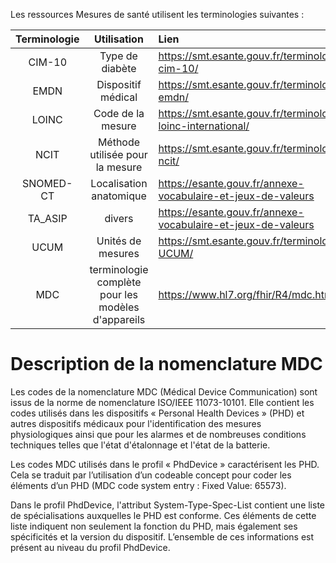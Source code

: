 
Les ressources Mesures de santé utilisent les terminologies suivantes :


|**Terminologie**|**Utilisation**|**Lien**|
| :-: | :-: | :- |
| CIM-10|Type de diabète|<https://smt.esante.gouv.fr/terminologie-cim-10/> |
| EMDN|Dispositif médical|<https://smt.esante.gouv.fr/terminologie-emdn/> |
| LOINC|Code de la mesure|<https://smt.esante.gouv.fr/terminologie-loinc-international/> |
| NCIT|Méthode utilisée pour la mesure|<https://smt.esante.gouv.fr/terminologie-ncit/> |
| SNOMED-CT|Localisation anatomique|<https://esante.gouv.fr/annexe-vocabulaire-et-jeux-de-valeurs> |
| TA\_ASIP|divers|<https://esante.gouv.fr/annexe-vocabulaire-et-jeux-de-valeurs> |
| UCUM|Unités de mesures|<https://smt.esante.gouv.fr/terminologie-UCUM/> |
| MDC | terminologie complète pour les modèles d'appareils | <https://www.hl7.org/fhir/R4/mdc.html/> |

# Description de la nomenclature MDC

Les codes de la nomenclature MDC (Médical Device Communication) sont issus de la norme de nomenclature ISO/IEEE 11073-10101. Elle contient les codes utilisés dans les dispositifs « Personal Health Devices » (PHD) et autres dispositifs médicaux pour l'identification des mesures physiologiques ainsi que pour les alarmes et de nombreuses conditions techniques telles que l'état d'étalonnage et l'état de la batterie.

Les codes MDC utilisés dans le profil « PhdDevice » caractérisent les PHD. Cela se traduit par l’utilisation d’un codeable concept pour coder les éléments d’un PHD (MDC code system entry : Fixed Value: 65573).

Dans le profil PhdDevice, l'attribut System-Type-Spec-List contient une liste de spécialisations auxquelles le PHD est conforme. Ces éléments de cette liste indiquent non seulement la fonction du PHD, mais également ses spécificités et la version du dispositif. L’ensemble de ces informations est présent au niveau du profil PhdDevice.
